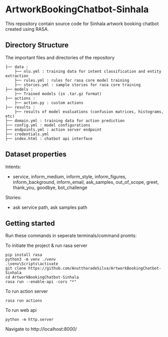 # ArtworkBookingChatbot-Sinhala

This repository contain source code for Sinhala artwork booking chatbot created using RASA.

## Directory Structure

The important files and directories of the repository

    ├── data :                  
        ├── nlu.yml : training data for intent classification and entity extraction
        ├── rules.yml : rules for rasa core model training
        ├── stories.yml : sample stories for rasa core training
    ├── models :
        ├── Trained models (in .tar.gz format) 
    ├── actions :
        ├── action.py : custom actions
    ├── results :
        ├── results of model evaluations (confusion matrices, histograms, etc)
    ├── domain.yml : training data for action prediction
    ├── config.yml : model configurations
    ├── endpoints.yml : action server endpoint
    ├── credentials.yml
    ├── index.html : chatbot api interface

## Dataset properties

Intents:
- service, inform_medium, inform_style, inform_figures, inform_background, inform_email, ask_samples, out_of_scope, greet, thank_you, goodbye, bot_challenge

Stories:
- ask service path, ask samples path

## Getting started

Run these commands in seperate terminals/command promts:

To initiate the project & run rasa server

```commandline
pip install rasa
python3 -m venv ./venv
.\venv\Scripts\activate
git clone https://github.com/AnuttharadeSilva/ArtworkBookingChatbot-Sinhala
cd ArtworkBookingChatbot-Sinhala
rasa run --enable-api -cors "*" 
```

To run action server

```commandline
rasa run actions 
```

To run web api

```commandline
python -m http.server 
```

Navigate to http://localhost:8000/




